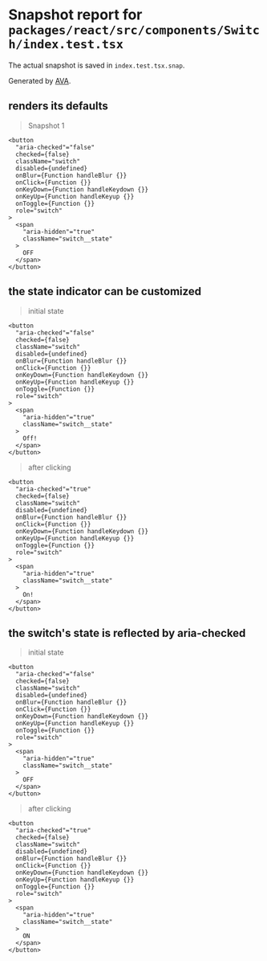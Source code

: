 # Snapshot report for `packages/react/src/components/Switch/index.test.tsx`

The actual snapshot is saved in `index.test.tsx.snap`.

Generated by [AVA](https://avajs.dev).

## renders its defaults

> Snapshot 1

    <button
      "aria-checked"="false"
      checked={false}
      className="switch"
      disabled={undefined}
      onBlur={Function handleBlur {}}
      onClick={Function {}}
      onKeyDown={Function handleKeydown {}}
      onKeyUp={Function handleKeyup {}}
      onToggle={Function {}}
      role="switch"
    >
      <span
        "aria-hidden"="true"
        className="switch__state"
      >
        OFF
      </span>
    </button>

## the state indicator can be customized

> initial state

    <button
      "aria-checked"="false"
      checked={false}
      className="switch"
      disabled={undefined}
      onBlur={Function handleBlur {}}
      onClick={Function {}}
      onKeyDown={Function handleKeydown {}}
      onKeyUp={Function handleKeyup {}}
      onToggle={Function {}}
      role="switch"
    >
      <span
        "aria-hidden"="true"
        className="switch__state"
      >
        Off!
      </span>
    </button>

> after clicking

    <button
      "aria-checked"="true"
      checked={false}
      className="switch"
      disabled={undefined}
      onBlur={Function handleBlur {}}
      onClick={Function {}}
      onKeyDown={Function handleKeydown {}}
      onKeyUp={Function handleKeyup {}}
      onToggle={Function {}}
      role="switch"
    >
      <span
        "aria-hidden"="true"
        className="switch__state"
      >
        On!
      </span>
    </button>

## the switch's state is reflected by aria-checked

> initial state

    <button
      "aria-checked"="false"
      checked={false}
      className="switch"
      disabled={undefined}
      onBlur={Function handleBlur {}}
      onClick={Function {}}
      onKeyDown={Function handleKeydown {}}
      onKeyUp={Function handleKeyup {}}
      onToggle={Function {}}
      role="switch"
    >
      <span
        "aria-hidden"="true"
        className="switch__state"
      >
        OFF
      </span>
    </button>

> after clicking

    <button
      "aria-checked"="true"
      checked={false}
      className="switch"
      disabled={undefined}
      onBlur={Function handleBlur {}}
      onClick={Function {}}
      onKeyDown={Function handleKeydown {}}
      onKeyUp={Function handleKeyup {}}
      onToggle={Function {}}
      role="switch"
    >
      <span
        "aria-hidden"="true"
        className="switch__state"
      >
        ON
      </span>
    </button>
